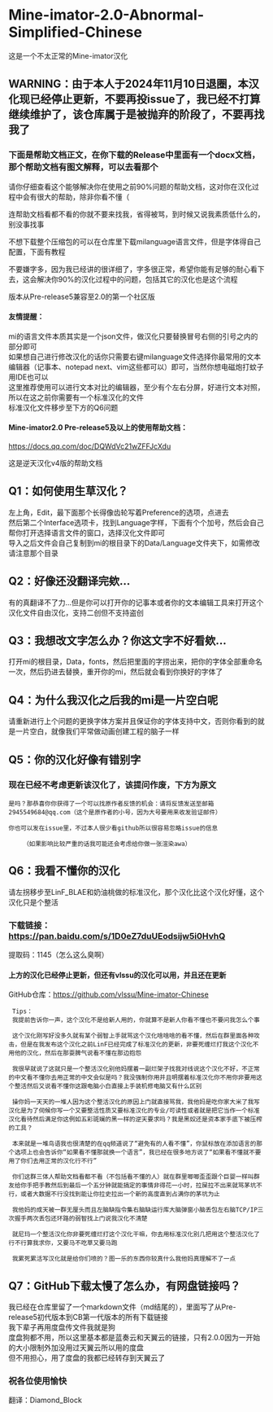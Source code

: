 # Mine-imator-2.0-Abnormal-Simplified-Chinese
这是一个不太正常的Mine-imator汉化     

## WARNING：由于本人于2024年11月10日退圈，本汉化现已经停止更新，不要再投issue了，我已经不打算继续维护了，该仓库属于是被抛弃的阶段了，不要再找我了  
### 下面是帮助文档正文，在你下载的Release中里面有一个docx文档，那个帮助文档有图文解释，可以去看那个  

请你仔细查看这个能够解决你在使用之前90%问题的帮助文档，这对你在汉化过程中会有很大的帮助，除非你看不懂（     

连帮助文档看都不看的你就不要来找我，省得被骂，到时候又说我素质低什么的，别没事找事  

不想下载整个压缩包的可以在仓库里下载milanguage语言文件，但是字体得自己配置，下面有教程  

不要嫌字多，因为我已经讲的很详细了，字多很正常，希望你能有足够的耐心看下去，这会解决你90%的汉化过程中的问题，包括其它的汉化也是这个流程  
 
版本从Pre-release5兼容至2.0的第一个社区版  
  
#### 友情提醒：  
mi的语言文件本质其实是一个json文件，做汉化只要替换冒号右侧的引号之内的部分即可  
如果想自己进行修改汉化的话你只需要右键milanguage文件选择你最常用的文本编辑器（记事本、notepad next、vim这些都可以）即可，当然你想电磁炮打蚊子用IDE也可以   
这里推荐使用可以进行文本对比的编辑器，至少有个左右分屏，好进行文本对照，所以在这之前你需要有一个标准汉化的文件  
标准汉化文件移步至下方的Q6问题  
  
#### Mine-imator2.0 Pre-release5及以上的使用帮助文档：  
https://docs.qq.com/doc/DQWdVc21wZFFJcXdu  
  
这是逆天汉化v4版的帮助文档  

## Q1：如何使用生草汉化？  

左上角，Edit，最下面那个长得像齿轮写着Preference的选项，点进去  
然后第二个Interface选项卡，找到Language字样，下面有个个加号，然后会自己帮你打开选择语言文件的窗口，选择汉化文件即可  
导入之后文件会自己复制到mi的根目录下的Data/Language文件夹下，如需修改请注意那个目录  
 
## Q2：好像还没翻译完欸...  

有的真翻译不了力...但是你可以打开你的记事本或者你的文本编辑工具来打开这个汉化文件自由汉化，支持二创但不支持盗创  

## Q3：我想改文字怎么办？你这文字不好看欸...  

打开mi的根目录，Data，fonts，然后把里面的字捞出来，把你的字体全部重命名一次，然后扔进去替换，重开你的mi，然后就会看到你换好的字体了  

## Q4：为什么我汉化之后我的mi是一片空白呢  

请重新进行上个问题的更换字体方案并且保证你的字体支持中文，否则你看到的就是一片空白，就像我们平常做动画创建工程的脑子一样  

## Q5：你的汉化好像有错别字  

### 现在已经不考虑更新该汉化了，该提问作废，下方为原文

	是吗？那恭喜你你获得了一个可以找原作者反馈的机会：请将反馈发送至邮箱2945549684@qq.com（这个是原作者的小号，因为大号要用来收发验证邮件）  

	你也可以发在issue里，不过本人很少看github所以很容易忽略issue的信息

		（如果影响比较严重的话我可能还会考虑给你做一张渲染awa）
 ## Q6：我看不懂你的汉化  
 
请左拐移步至LinF_BLAE和奶油桃做的标准汉化，那个汉化比这个汉化好懂，这个汉化只是个整活  

### 下载链接：https://pan.baidu.com/s/1D0eZ7duUEodsijw5i0HvhQ  

 提取码：1145（怎么这么臭啊）  

 #### 上方的汉化已经停止更新，但还有vlssu的汉化可以用，并且还在更新  
 GitHub仓库：https://github.com/vlssu/Mine-imator-Chinese  
  
     Tips：  
     我提前告诉你一声，这个汉化不是给新人用的，你就算不是新人你看不懂也不要问我怎么个事  
       
     这个汉化刚写好没多久就有某个弱智上手就骂这个汉化啥啥啥的看不懂，然后在群里面各种攻击，但是在我发布这个汉化之前LinF已经完成了标准汉化的更新，非要死缠烂打我这个汉化不用他的汉化，然后在那耍脾气说看不懂在那边抱怨  
       
     我很早就说了这就只是一个整活汉化别他妈摆着一副烂架子找我对线说这个汉化不好，不正常的中文看不懂你去用正常的中文会似是吗？我没强制你用并且明摆着标准汉化你不用你非要用这个整活然后又说看不懂你这跟电脑小白直接上手装机修电脑又有什么区别  
       
     操你妈一天天的一堆人因为这个整活汉化的原因上门就直接骂我，我他妈是吃你家大米了我写汉化是为了伺候你写一个又要整活性质又要标准汉化的专业/可读性或者就是把它当作一个标准汉化看待然后满足你这例如五彩斑斓的黑一样的逆天要求吗？我是黑奴还是资本家手底下被压榨的工具？  
       
     本来就是一堆鸟语我也很清楚的在qq频道说了“避免有的人看不懂”，你鼠标放在添加语言的那个选项上也会告诉你“如果看不懂那就换一个语言”，我已经在很多地方说了“如果看不懂就不要用了你们去用正常的汉化行不行”  
       
     你们这群三体人帮助文档看都不看（不包括看不懂的人）就在群里唧唧歪歪跟个巨婴一样叫群友给你手把手教然后到最后一个五分钟就能搞定的事情非得花一小时，拉屎拉不出来就骂茅坑不行，或者大数据不行没找到能让你拉史拉出一个新的高度直到占满你的茅坑为止  
       
     我他妈的成天被一群无厘头而且左脑缺指令集右脑缺运行库大脑弹窗小脑丢包左右脑TCP/IP三次握手两次丢包还环路的弱智找上门说我汉化不清楚  
       
     就尼玛一个整活汉化你非要死缠烂打这个汉化干嘛，你去用标准汉化别几把用这个整活汉化了行不行算我求你，又要马不吃草又要马跑  
       
     我累死累活写汉化就是给你们喷的？图一乐的东西你较真什么我他妈真理解不了一点  
  
## Q7：GitHub下载太慢了怎么办，有网盘链接吗？  
我已经在仓库里留了一个markdown文件（md结尾的），里面写了从Pre-release5初代版本到CB第一代版本的所有下载链接  
我下辈子再用度盘传文件我就是狗  
度盘狗都不用，所以这里基本都是蓝奏云和天翼云的链接，只有2.0.0因为一开始的大小限制外加没用过天翼云所以用的度盘  
但不用担心，用了度盘的我都已经转存到天翼云了  
  
### 祝各位使用愉快  

翻译：Diamond_Block
